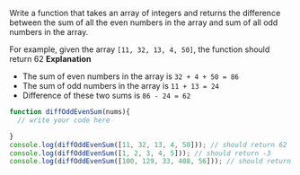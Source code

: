 Write a function that takes an array of integers and returns the difference between the sum of all the even numbers in the array and sum of all odd numbers in the array. 


For example, given the array `[11, 32, 13, 4, 50]`, the function should return 62
**Explanation**
- The sum of even numbers in the array is `32 + 4 + 50 = 86` 
- The sum of odd numbers in the array is `11 + 13 = 24` 
- Difference of these two sums is `86 - 24 = 62` 

```js
function diffOddEvenSum(nums){
  // write your code here

}
console.log(diffOddEvenSum([11, 32, 13, 4, 50])); // should return 62
console.log(diffOddEvenSum([1, 2, 3, 4, 5])); // should return -3
console.log(diffOddEvenSum([100, 129, 33, 408, 56])); // should return 402
```

